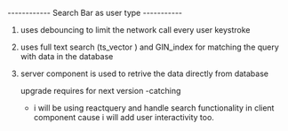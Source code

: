 ------------ Search Bar as user type -----------
1. uses debouncing to limit the network call every user keystroke
2. uses full text search (ts_vector ) and GIN_index for matching the query with data in the  database
3. server component is used to retrive the data directly from database

   upgrade requires for next version
   -catching
   - i will be using reactquery and handle search functionality in client component cause i will add user interactivity too.
